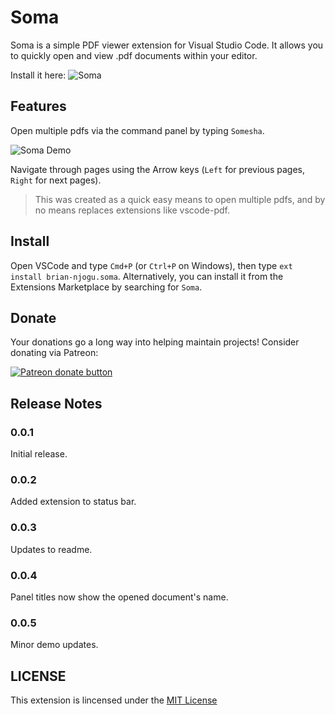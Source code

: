 # Soma

Soma is a simple PDF viewer extension for Visual Studio Code. It allows you to quickly open and view .pdf documents within your editor.

Install it here: ![Soma](https://marketplace.visualstudio.com/items?itemName=brian-njogu.soma)

## Features

Open multiple pdfs via the command panel by typing `Somesha`.

![Soma Demo](https://github.com/liltrendi/Soma/blob/main/assets/demo.gif?raw=true)

Navigate through pages using the Arrow keys (`Left` for previous pages, `Right` for next pages).

> This was created as a quick easy means to open multiple pdfs, and by no means replaces extensions like vscode-pdf.

## Install

Open VSCode and type `Cmd+P` (or `Ctrl+P` on Windows), then type `ext install brian-njogu.soma`. Alternatively, you can install it from the Extensions Marketplace by searching for `Soma`.

## Donate

Your donations go a long way into helping maintain projects! Consider donating via Patreon:

<span class="badge-patreon">
<a href="https://patreon.com/liltrendi" title="Donate to this project using Patreon"><img src="https://img.shields.io/badge/patreon-donate-yellow.svg" alt="Patreon donate button" /></a>
</span>

## Release Notes

### 0.0.1

Initial release.

### 0.0.2

Added extension to status bar.

### 0.0.3

Updates to readme.

### 0.0.4

Panel titles now show the opened document's name.

### 0.0.5

Minor demo updates.

## LICENSE

This extension is lincensed under the [MIT License](LICENSE)
